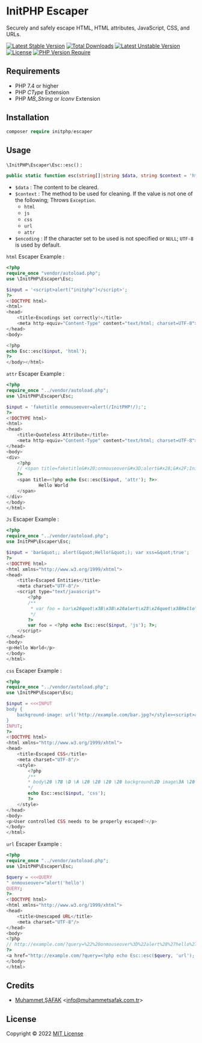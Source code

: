 # InitPHP Escaper

Securely and safely escape HTML, HTML attributes, JavaScript, CSS, and URLs.

[![Latest Stable Version](http://poser.pugx.org/initphp/escaper/v)](https://packagist.org/packages/initphp/escaper) [![Total Downloads](http://poser.pugx.org/initphp/escaper/downloads)](https://packagist.org/packages/initphp/escaper) [![Latest Unstable Version](http://poser.pugx.org/initphp/escaper/v/unstable)](https://packagist.org/packages/initphp/escaper) [![License](http://poser.pugx.org/initphp/escaper/license)](https://packagist.org/packages/initphp/escaper) [![PHP Version Require](http://poser.pugx.org/initphp/escaper/require/php)](https://packagist.org/packages/initphp/escaper)

## Requirements

- PHP 7.4 or higher
- PHP _CType_ Extension
- PHP _MB_String_ or _Iconv_ Extension

## Installation

```php 
composer require initphp/escaper
```

## Usage

`\InitPHP\Escaper\Esc::esc()` : 

```php 
public static function esc(string[]|string $data, string $context = 'html', ?string $encoding = null): array|string;
```

- `$data` : The content to be cleared.
- `$context` : The method to be used for cleaning. If the value is not one of the following; Throws `Exception`.
  - `html` 
  - `js` 
  - `css` 
  - `url` 
  - `attr`
- `$encoding` : If the character set to be used is not specified or `NULL`; `UTF-8` is used by default.

`html` Escaper Example :
```php 
<?php
require_once "vendor/autoload.php";
use \InitPHP\Escaper\Esc;

$input = '<script>alert("initphp")</script>';
?>
<!DOCTYPE html>
<html>
<head>
    <title>Encodings set correctly!</title>
    <meta http-equiv="Content-Type" content="text/html; charset=UTF-8">
</head>
<body>

<?php
echo Esc::esc($input, 'html');
?>
</body></html>
```

`attr` Escaper Example :

```php
<?php
require_once "../vendor/autoload.php";
use \InitPHP\Escaper\Esc;

$input = 'faketitle onmouseover=alert(/InitPHP!/);';
?>
<!DOCTYPE html>
<html>
<head>
    <title>Quoteless Attribute</title>
    <meta http-equiv="Content-Type" content="text/html; charset=UTF-8">
</head>
<body>
<div>
    <?php
    // <span title=faketitle&#x20;onmouseover&#x3D;alert&#x28;&#x2F;InitPHP&#x21;&#x2F;&#x29;&#x3B;>
    ?>
    <span title=<?php echo Esc::esc($input, 'attr'); ?>>
            Hello World
    </span>
</div>
</body>
</html>
```

`Js` Escaper Example :

```php
<?php
require_once "../vendor/autoload.php";
use InitPHP\Escaper\Esc;

$input = 'bar&quot;; alert(&quot;Hello!&quot;); var xss=&quot;true';
?>
<!DOCTYPE html>
<html xmlns="http://www.w3.org/1999/xhtml">
<head>
    <title>Escaped Entities</title>
    <meta charset="UTF-8"/>
    <script type="text/javascript">
        <?php
        /**
         * var foo = bar\x26quot\x3B\x3B\x20alert\x28\x26quot\x3BHello\x21\x26quot\x3B\x29\x3B\x20var\x20xss\x3D\x26quot\x3Btrue;
         */
        ?>
        var foo = <?php echo Esc::esc($input, 'js'); ?>;
    </script>
</head>
<body>
<p>Hello World</p>
</body>
</html>
```

`css` Escaper Example :

```php
<?php
require_once "../vendor/autoload.php";
use \InitPHP\Escaper\Esc;

$input = <<<INPUT
body {
    background-image: url('http://example.com/bar.jpg?</style><script>alert(13)</script>');
}
INPUT;
?>
<!DOCTYPE html>
<html xmlns="http://www.w3.org/1999/xhtml">
<head>
    <title>Escaped CSS</title>
    <meta charset="UTF-8"/>
    <style>
        <?php
        /**
        * body\20 \7B \D \A \20 \20 \20 \20 background\2D image\3A \20 url\28 \27 http\3A \2F \2F example\2E com\2F bar\2E jpg\3F \3C \2F style\3E \3C script\3E alert\28 13\29 \3C \2F script\3E \27 \29 \3B \D \A \7D
        */
        echo Esc::esc($input, 'css');
        ?>
    </style>
</head>
<body>
<p>User controlled CSS needs to be properly escaped!</p>
</body>
</html>
```

`url` Escaper Example : 

```php
<?php
require_once "../vendor/autoload.php";
use \InitPHP\Escaper\Esc;

$query = <<<QUERY
" onmouseover="alert('hello')
QUERY;
?>
<!DOCTYPE html>
<html xmlns="http://www.w3.org/1999/xhtml">
<head>
    <title>Unescaped URL</title>
    <meta charset="UTF-8"/>
</head>
<body>
<?php
// http://example.com/?query=%22%20onmouseover%3D%22alert%28%27hello%27%29
?>
<a href="http://example.com/?query=<?php echo Esc::esc($query, 'url'); ?>">Click</a>
</body>
</html>
```

## Credits

- [Muhammet ŞAFAK](https://www.muhammetsafak.com.tr) <<info@muhammetsafak.com.tr>>

## License

Copyright &copy; 2022 [MIT License](./LICENSE)
